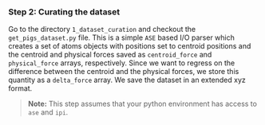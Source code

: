 ### Step 2: Curating the dataset

Go to the directory ```1_dataset_curation``` and checkout the ```get_pigs_dataset.py``` file. This is a simple `ASE` based I/O parser which creates a set of atoms objects with positions set to centroid positions and the centroid and physical forces saved as ```centroid_force``` and ```physical_force``` arrays, respectively. Since we want to regress on the difference between the centroid and the physical forces, we store this quantity as a ```delta_force``` array. We save the dataset in an extended xyz format. 

> **Note:**
> This step assumes that your python environment has access to ```ase``` and ```ipi```. 
